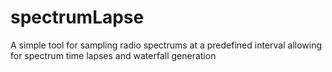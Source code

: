 # spectrumLapse
A simple tool for sampling radio spectrums at a predefined interval allowing for spectrum time lapses and waterfall generation
